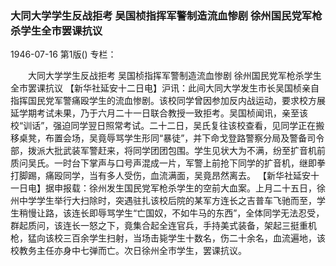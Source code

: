 ### 大同大学学生反战拒考  吴国桢指挥军警制造流血惨剧  徐州国民党军枪杀学生全市罢课抗议

1946-07-16
第1版()
专栏：

　　大同大学学生反战拒考
    吴国桢指挥军警制造流血惨剧
    徐州国民党军枪杀学生全市罢课抗议
    【新华社延安十二日电】沪讯：此间大同大学发生市长吴国桢亲自指挥国民党军警痛殴学生的流血惨剧。该校同学曾因参加反内战运动，要求校方展延学期考试未果，乃于六月二十一日联合教授一致拒考。吴国桢闻讯，亲至该校“训话”，强迫同学翌日照常考试。二十二日，吴氏复往该校查看，见同学正在搬移桌凳，布置会场，吴竟辱骂学生形同“暴徒”，并下命戈登路警察分局及警备司令部，拨派大批武装军警赶来，将同学团团包围。学生见状大为不满，纷至扩音机前质问吴氏。一时台下掌声与口号声混成一片，军警上前抢下同学的扩音机，继即拳打脚踢，痛殴同学，当有多人受伤，血流满面，吴竟昂然离去。
    【新华社延安十一日电】据申报载：徐州发生国民党军枪杀学生的空前大血案。上月二十五日，徐州中学学生举行大扫除时，突遇驻扎该校后院的某军方连长之吉普车飞驰而至，学生稍慢让路，该连长即辱骂学生“亡国奴，不如牛马的东西”，全体同学无法忍受，群起质问，该连长一怒之下，竟集合起全连官兵，手持美式装备，架起三挺重机枪，猛向该校三百余学生扫射，当场击毙学生十数名，伤二十余名，血流遍地，该校教务主任亦身中七弹而亡。次日徐州全市学生，罢课抗议。
